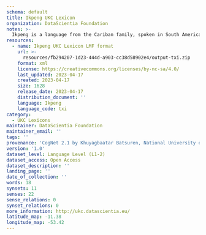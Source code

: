 ```yaml
---
schema: default
title: Ikpeng UKC Lexicon
organization: DataScientia Foundation
notes: >-
  Ikpeng is a language from the Cariban family, spoken in South America. The UKC Lexicon of Ikpeng is represented as a lexico-semantic network. It consists of words, word senses, synsets, as well as sense-level and synset-level relationships.
resources:
  - name: Ikpeng UKC Lexicon LMF format
    url: >-
      resources/fb294207-1d23-444d-a903-cc38d58902e4/output-txi.zip
    format: xml
    license: https://creativecommons.org/licenses/by-nc-sa/4.0/
    last_updated: 2023-04-17
    created: 2023-04-17
    size: 1628
    release_date: 2023-04-17
    distribution_document: ''
    language: Ikpeng
    language_code: txi
category:
  - UKC Lexicons
maintainer: DataScientia Foundation
maintainer_email: ''
tags: ''
provenance: 'CogNet 2.1 by Khuyagbaatar Batsuren, National University of Mongolia (http://cognet.ukc.disi.unitn.it); Native Languages of the Americas 2021.11. by Laura Redish and Orrin Lewis (http://www.native-languages.org); Princeton WordNet 2.1 by Princeton University (https://wordnet.princeton.edu)'
version: '1.0'
dataset_level: Language Level (L1-2)
dataset_access: Open Access
dataset_description: ''
landing_page: ''
date_of_collection: ''
words: 18
synsets: 11
senses: 22
sense_relations: 0
synset_relations: 0
more_information: http://ukc.datascientia.eu/
latitude_map: -11.38
longitude_map: -53.42
---
```

